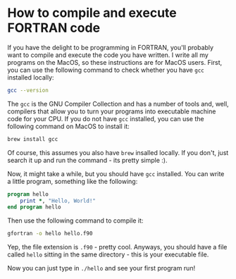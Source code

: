 # How to compile and execute FORTRAN code

If you have the delight to be programming in FORTRAN, you'll probably want to compile and execute the code you have written. I write all my programs on the MacOS, so these instructions are for MacOS users.
First, you can use the following command to check whether you have `gcc` installed locally:

```sh
gcc --version
```

The `gcc` is the GNU Compiler Collection and has a number of tools and, well, compilers that allow you to turn your programs into executable machine code for your CPU. If you do not have `gcc` installed, you can use the following command on MacOS to install it:

```sh
brew install gcc
```

Of course, this assumes you also have `brew` insalled locally. If you don't, just search it up and run the command - its pretty simple :).

Now, it might take a while, but you should have `gcc` installed. You can write a little program, something like the following:

```fortran
program hello
    print *, "Hello, World!"
end program hello
```

Then use the following command to compile it:

```sh
gfortran -o hello hello.f90
```

Yep, the file extension is `.f90` - pretty cool. Anyways, you should have a file called `hello` sitting in the same directory - this is your executable file. 

Now you can just type in `./hello` and see your first program run!
